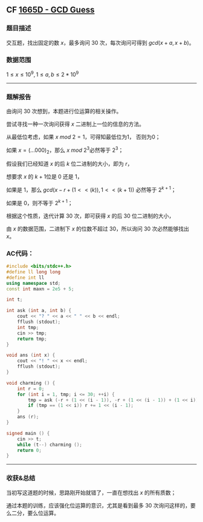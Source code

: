 ## CF [1665D - GCD Guess](https://codeforces.com/contest/1665/problem/D) 

### 题目描述

交互题，找出固定的数 $x$，最多询问 $30$ 次，每次询问可得到 $gcd (x + a, x + b)$。

### 数据范围

$1 ≤ x ≤ 10^{9}, 1 ≤ a, b ≤ 2 * 10^{9}$

------

### 题解报告

由询问 $30$ 次想到，本题进行位运算的相关操作。

尝试寻找一种一次询问获得 $x$ 二进制上一位的信息的方法。

从最低位考虑，如果 $x \ mod \ 2 = 1$，可得知最低位为1， 否则为0；

如果 $x = (...000)_{2}$，那么 $x \ mod \ 2 ^{3}$必然等于 $2 ^ {3}$；

假设我们已经知道 $x$ 的后 $k$ 位二进制的大小，即为 $r$，

想要求 $x$ 的 $k + 1$位是 $0$ 还是 $1$，

如果是 $1$，那么 $gcd (x - r + (1 << (k)), 1 << (k + 1))$ 必然等于 $2 ^{k + 1}$；

如果是 $0$，则不等于 $2^{k + 1}$；

根据这个性质，迭代计算  $30$ 次，即可获得 $x$ 的后 $30$ 位二进制的大小，

由 $x$ 的数据范围，二进制下 $x$ 的位数不超过 $30$，所以询问 $30$ 次必然能够找出 $x$。

### AC代码：

```cpp
#include <bits/stdc++.h>
#define ll long long
#define int ll
using namespace std;
const int maxn = 2e5 + 5;

int t;

int ask (int a, int b) {
	cout << "? " << a << " " << b << endl;
	fflush (stdout);
	int tmp;
	cin >> tmp;
	return tmp;
}

void ans (int x) {
	cout << "! " << x << endl;
	fflush (stdout);
}

void charming () {
	int r = 0;
	for (int i = 1, tmp; i <= 30; ++i) {
		tmp = ask (-r + (1 << (i - 1)), -r + (1 << (i - 1)) + (1 << i));
		if (tmp == (1 << i)) r += 1 << (i - 1);
	}
	ans (r);
}

signed main () {
	cin >> t;
	while (t--) charming ();
	return 0;
}
```

-----

### 收获&总结

当初写这道题的时候，思路刚开始就错了，一直在想找出 $x$ 的所有质数；

通过本题的训练，应该强化位运算的意识，尤其是看到最多 $30$ 次询问这样的，要么二分，要么位运算。